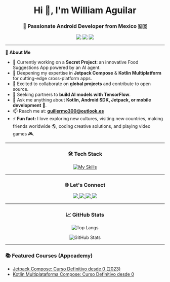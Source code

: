 <h1 align="center">Hi 👋, I'm William Aguilar</h1>
<h3 align="center">🚀 Passionate Android Developer from Mexico 🇲🇽</h3>

<p align="center">
  <img src="https://img.shields.io/badge/Kotlin-7F52FF?style=for-the-badge&logo=kotlin&logoColor=white"/>
  <img src="https://img.shields.io/badge/Android-3DDC84?style=for-the-badge&logo=android&logoColor=white"/>
  <img src="https://img.shields.io/badge/Jetpack%20Compose-4285F4?style=for-the-badge&logo=android&logoColor=white"/>
</p>

---

🌟 **About Me**

- 🔭 Currently working on a **Secret Project**: an innovative Food Suggestions App powered by an AI agent.
- 🌱 Deepening my expertise in **Jetpack Compose** & **Kotlin Multiplatform** for cutting-edge cross-platform apps.
- 👯 Excited to collaborate on **global projects** and contribute to open source.
- 🤝 Seeking partners to **build AI models with TensorFlow**.
- 💬 Ask me anything about **Kotlin, Android SDK, Jetpack, or mobile development** 📱.
- 📫 Reach me at: **guillermo300@outlook.es**
- ⚡ **Fun fact:** I love exploring new cultures, visiting new countries, making friends worldwide 🌎, coding creative solutions, and playing video games 🎮.

---

<h3 align="center">🛠️ Tech Stack</h3>
<p align="center">
  <a href="https://skillicons.dev">
    <img src="https://skillicons.dev/icons?i=androidstudio,kotlin,java,git,github,gradle,firebase,graphql,postman,githubactions,figma" alt="My Skills"/>
  </a>
</p>

---

<h3 align="center">🌐 Let's Connect</h3>
<p align="center">
  <a href="https://linkedin.com/in/william-aguilar-san" target="_blank">
    <img src="https://img.shields.io/badge/LinkedIn-0A66C2?style=for-the-badge&logo=linkedin&logoColor=white"/>
  </a>
  <a href="https://instagram.com/willaguilar" target="_blank">
    <img src="https://img.shields.io/badge/Instagram-E4405F?style=for-the-badge&logo=instagram&logoColor=white"/>
  </a>
  <a href="https://www.youtube.com/@watechgame" target="_blank">
    <img src="https://img.shields.io/badge/YouTube-FF0000?style=for-the-badge&logo=youtube&logoColor=white"/>
  </a>
  <a href="https://www.hackerrank.com/williamag" target="_blank">
    <img src="https://img.shields.io/badge/HackerRank-2EC866?style=for-the-badge&logo=hackerrank&logoColor=white"/>
  </a>
</p>

---

<h3 align="center">📈 GitHub Stats</h3>
<p align="center">
  <img src="https://github-readme-stats.vercel.app/api/top-langs?username=william-aguilar&show_icons=true&theme=dark&locale=en&layout=compact" alt="Top Langs" />
</p>
<p align="center">
  <img src="https://github-readme-stats.vercel.app/api?username=william-aguilar&show_icons=true&theme=dark&locale=en" alt="GitHub Stats" />
</p>

---

### 📚 Featured Courses (Appcademy)

- [Jetpack Compose: Curso Definitivo desde 0 (2023)](https://www.appcademy.dev/view/courses/jetpack-compose-curso-definitivo-desde-0-2023)
- [Kotlin Multiplataforma Compose: Curso Definitivo desde 0](https://www.appcademy.dev/view/courses/kotlin-multiplataforma-compose-curso-definitivo-desde-0/2767726-introduccion/8925898-presentacion-del-curso)
